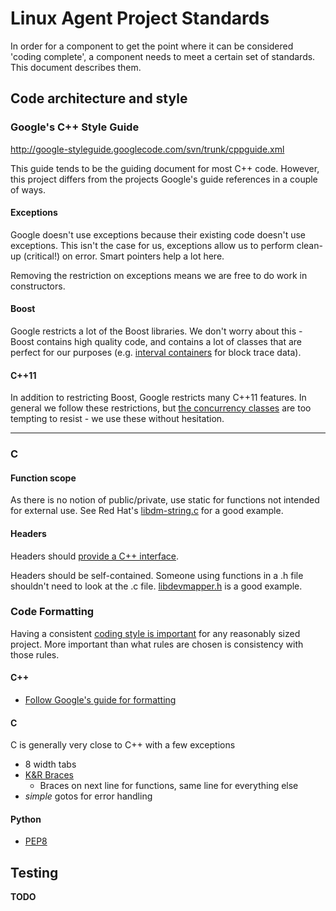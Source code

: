 # Linux Agent Project Standards

In order for a component to get the point where it can be considered 'coding complete', a component needs to meet a certain set of standards. This document describes them.

## Code architecture and style
### Google's C++ Style Guide
http://google-styleguide.googlecode.com/svn/trunk/cppguide.xml

This guide tends to be the guiding document for most C++ code. However, this project differs from the projects Google's guide references in a couple of ways.

#### Exceptions
Google doesn't use exceptions because their existing code doesn't use exceptions. This isn't the case for us, exceptions allow us to perform clean-up (critical!) on error. Smart pointers help a lot here.

Removing the restriction on exceptions means we are free to do work in constructors.

#### Boost
Google restricts a lot of the Boost libraries. We don't worry about this - Boost contains high quality code, and contains a lot of classes that are perfect for our purposes (e.g. [interval containers](http://www.boost.org/doc/libs/1_54_0/libs/icl/doc/html/index.html) for block trace data).

#### C++11
In addition to restricting Boost, Google restricts many C++11 features. In general we follow these restrictions, but [the concurrency classes](http://en.cppreference.com/w/cpp/thread) are too tempting to resist - we use these without hesitation.

***

### C
#### Function scope
As there is no notion of public/private, use static for functions not intended for external use. See Red Hat's [libdm-string.c](https://git.fedorahosted.org/cgit/lvm2.git/tree/libdm/libdm-string.c) for a good example.

#### Headers
Headers should [provide a C++ interface](http://stackoverflow.com/questions/3789340/combining-c-and-c-how-does-ifdef-cplusplus-work).

Headers should be self-contained. Someone using functions in a .h file shouldn't need to look at the .c file. [libdevmapper.h](https://git.fedorahosted.org/cgit/lvm2.git/tree/libdm/libdevmapper.h) is a good example.

### Code Formatting
Having a consistent [coding style is important](http://stackoverflow.com/a/1325617/965648) for any reasonably sized project. More important than what rules are chosen is consistency with those rules.

#### C++
* [Follow Google's guide for formatting](http://google-styleguide.googlecode.com/svn/trunk/cppguide.xml#Formatting)

#### C
C is generally very close to C++ with a few exceptions
* 8 width tabs
* [K&R Braces](http://en.wikipedia.org/wiki/Indent_style#K.26R_style)
    * Braces on next line for functions, same line for everything else 
* *simple* gotos for error handling

#### Python
* [PEP8](http://www.python.org/dev/peps/pep-0008/)

## Testing

**TODO**

